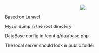 <p align="center"><img src="https://laravel.com/assets/img/components/logo-laravel.svg"></p>

<p>Based on Laravel</p>

<p>Mysql dump in the root directory</p>

<p>DataBase config in /config/database.php</p>

<p>The local server should look in public folder</p>
